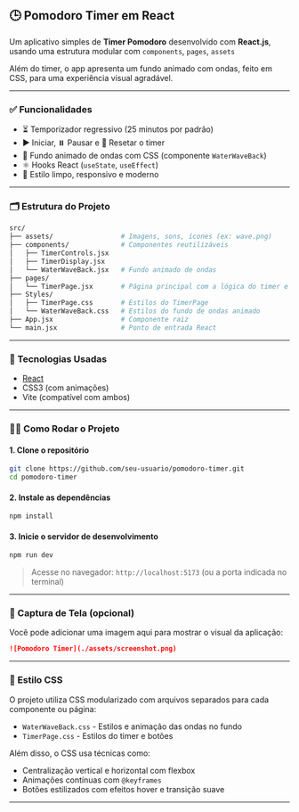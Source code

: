 
## 🕒 Pomodoro Timer em React

Um aplicativo simples de **Timer Pomodoro** desenvolvido com **React.js**, usando uma estrutura modular com `components`, `pages`, `assets`

Além do timer, o app apresenta um fundo animado com ondas, feito em CSS, para uma experiência visual agradável.

---

### ✅ Funcionalidades

* ⏳ Temporizador regressivo (25 minutos por padrão)
* ▶️ Iniciar, ⏸️ Pausar e 🔄 Resetar o timer
* 🌊 Fundo animado de ondas com CSS (componente `WaterWaveBack`)
* ⚛️ Hooks React (`useState`, `useEffect`)
* 🎨 Estilo limpo, responsivo e moderno

---

### 🗂 Estrutura do Projeto

```bash
src/
├── assets/                 # Imagens, sons, ícones (ex: wave.png)
├── components/             # Componentes reutilizáveis
│   ├── TimerControls.jsx
│   ├── TimerDisplay.jsx
│   └── WaterWaveBack.jsx   # Fundo animado de ondas
├── pages/
│   └── TimerPage.jsx       # Página principal com a lógica do timer e fundo animado
├── Styles/
│   ├── TimerPage.css       # Estilos do TimerPage
│   └── WaterWaveBack.css   # Estilos do fundo de ondas animado
├── App.jsx                 # Componente raiz
└── main.jsx                # Ponto de entrada React
```

---

### 🚀 Tecnologias Usadas

* [React](https://reactjs.org)
* CSS3 (com animações)
* Vite (compatível com ambos)

---

### 🧑‍💻 Como Rodar o Projeto

#### 1. Clone o repositório

```bash
git clone https://github.com/seu-usuario/pomodoro-timer.git
cd pomodoro-timer
```

#### 2. Instale as dependências

```bash
npm install
```

#### 3. Inicie o servidor de desenvolvimento

```bash
npm run dev
```

> Acesse no navegador: `http://localhost:5173` (ou a porta indicada no terminal)

---

### 📸 Captura de Tela (opcional)

Você pode adicionar uma imagem aqui para mostrar o visual da aplicação:

```md
![Pomodoro Timer](./assets/screenshot.png)
```

---

### 📁 Estilo CSS

O projeto utiliza CSS modularizado com arquivos separados para cada componente ou página:

* `WaterWaveBack.css` - Estilos e animação das ondas no fundo
* `TimerPage.css` - Estilos do timer e botões

Além disso, o CSS usa técnicas como:

* Centralização vertical e horizontal com flexbox
* Animações contínuas com `@keyframes`
* Botões estilizados com efeitos hover e transição suave

---

